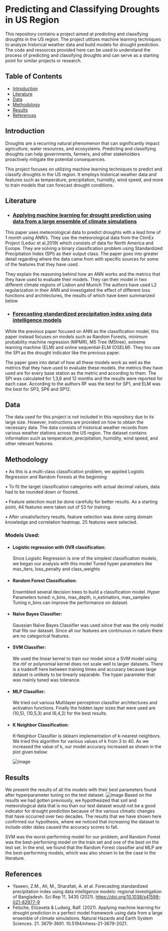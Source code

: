 # Predicting and Classifying Droughts in US Region

This repository contains a project aimed at predicting and classifying droughts in the US region. The project utilizes machine learning techniques to analyze historical weather data and build models for drought prediction. The code and resources provided here can be used to understand the process of predicting and classifying droughts and can serve as a starting point for similar projects or research.

## Table of Contents
- [Introduction](https://github.com/ayush26sharma/Predicting-and-Classifying-Droughts-in-US-Region/edit/main/README.md#introduction)
- [Literature](https://github.com/ayush26sharma/Predicting-and-Classifying-Droughts-in-US-Region/edit/main/README.md#literature)
- [Data](https://github.com/ayush26sharma/Predicting-and-Classifying-Droughts-in-US-Region/edit/main/README.md#data)
- [Methodology]()
- [Results]()
- [References]()

## Introduction
Droughts are a recurring natural phenomenon that can significantly impact agriculture, water resources, and ecosystems. Predicting and classifying droughts can help governments, farmers, and other stakeholders proactively mitigate the potential consequences.

This project focuses on utilizing machine learning techniques to predict and classify droughts in the US region. It employs historical weather data and features such as temperature, precipitation, humidity, wind speed, and more to train models that can forecast drought conditions.

## Literature

- ### [Applying machine learning for drought prediction using data from a large ensemble of climate simulations](https://nhess.copernicus.org/articles/21/3679/2021/)

This paper uses meteorological data to predict droughts with a lead time of 1 month using ANN’s. They use the
meteorological data from the ClimEx Project (Leduc et al,2019) which consists of data for North America and
Europe. They are solving a binary classification problem using Standardized Precipitation Index (SPI) as
their output class. The paper goes into greater detail regarding where the data came from with specific
sources for some of the features that they have used.

They explain the reasoning behind how an ANN works and the metrics that they have used to evaluate their
models. They ran their model in two different climate regions of Lisbon and Munich The authors have used
L2 regularization in their ANN and investigated the effect of different loss functions and architectures, the
results of which have been summarized below 

- ### [Forecasting standardized precipitation index using data intelligence models](https://www.nature.com/articles/s41598-021-82977-9)

While the previous paper focused on ANN as the
classification model, this paper instead focuses on models
such as Random Forests, minimum probability machine
regression (MPMR), M5 Tree (M5tree), extreme learning
machine (ELM) and online sequential-ELM (OSELM). They
too use the SPI as the drought indicator like the previous
paper. 

The paper goes into detail of how all these models
work as well as the metrics that they have used to evaluate
these models. the metrics they have used are for every base
station as the metric and according to them. The SPI was
calculated for 1,3,6 and 12 months and the results were
reported for each case. According to the authors RF was the
best for SP1, and ELM was the best for SP3, SP6 and SP12.

## Data
The data used for this project is not included in this repository due to its large size. However, instructions are provided on how to obtain the necessary data. The data consists of historical weather records from various weather stations across the US region. The dataset contains information such as temperature, precipitation, humidity, wind speed, and other relevant features.

## Methodology
• As this is a multi-class classification problem, we
applied Logistic Regression and Random Forests at
the beginning

• To fit the target classification categories with actual
decimal values, data had to be rounded down or
floored.

• Feature selection must be done carefully for better
results. As a starting point, 44 features were taken
out of 53 for training.

• After unsatisfactory results, feature selection was
done using domain knowledge and correlation
heatmap. 25 features were selected.


### Models Used:
- #### Logistic regression with OVR classification:
  Since Logistic Regression is one of the simplest
classification models, we began our analysis
with this model Tuned hyper parameters like max_iters,
loss_penalty and class_weights
- #### Random Forest Classification:
  Ensembled several decision trees to build a
classification model.
 Hyper Parameters tuned: n_bins, max_depth,
n_estimators, max_samples
 Tuning n_bins can improve the performance on
dataset.
- #### Naïve Bayes Classifier:
   Gaussian Naïve Bayes Classifier was used since
that was the only model that fits our dataset.
   Since all our features are continuous in nature
there are no categorical features.
- #### SVM Classifier:
   We used the linear kernel to train our model
since a SVM model using the rbf or polynomial
kernel does not scale well to larger datasets.
   There is a tradeoff here between training times
and accuracy because large dataset is unlikely
to be linearly separable.
 The hyper parameter that was mainly tuned was
tolerance.
- #### MLP Classifier:
  We tried out various Multilayer perceptron classifier architectures and activation functions. Finally the hidden layer sizes that were used are
(10,5), (10,5,3) and (6,4,2) for the best results.

- #### K Neighbor Classification:
  K-Neighbor Classifier is sklearn
implementation of k-nearest neighbors.
  We tried this algorithm for various values
of k from 3 to 40.
  As we increased the value of k, our model
accuracy increased as shown in the plot
given below:

     ![image](https://github.com/ayush26sharma/Predicting-and-Classifying-Droughts-in-US-Region/assets/58669560/bd720450-daf5-44f4-ab8b-f7f4c826dae3)


## Results
We present the results of all the models with their best parameters found after hyperparameter tuning on the test dataset.
![image](https://github.com/ayush26sharma/Predicting-and-Classifying-Droughts-in-US-Region/assets/58669560/4dd8c720-9f93-4d98-8999-9406bce6a49f)
Based on the results we had gotten previously, we hypothesized that soil and meteorological data that is mu than our test dataset would not be a good indicator for drought prediction because of the various climatic changes that have occurred over two decades. The results that we have shown here confirmed our hypothesis, where we noticed that increasing the dataset to include older dates caused the accuracy scores to fall.

SVM was the worst-performing model for our problem, and Random Forest was the best-performing model on the train set and one of the best on the test set. In the end, we found that the Random Forest classifier and MLP are the best-performing models, which was also shown to be the case in the literature.

## References

- Yaseen, Z.M., Ali, M., Sharafati, A. et al. Forecasting standardized precipitation index using data intelligence models: regional investigation of Bangladesh. Sci Rep 11, 3435 (2021). https://doi.org/10.1038/s41598-021-82977-9
- Felsche, Elizaveta & Ludwig, Ralf. (2021). Applying machine learning for drought prediction in a perfect model framework using data from a large ensemble of climate simulations. Natural Hazards and Earth System Sciences. 21. 3679-3691. 10.5194/nhess-21-3679-2021. 

